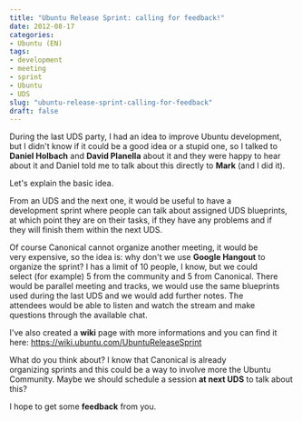 ```yaml
---
title: "Ubuntu Release Sprint: calling for feedback!"
date: 2012-08-17
categories: 
- Ubuntu (EN)
tags: 
- development
- meeting
- sprint
- Ubuntu
- UDS
slug: "ubuntu-release-sprint-calling-for-feedback"
draft: false
---
```


During the last UDS party, I had an idea to improve Ubuntu development,
but I didn't know if it could be a good idea or a stupid one, so I
talked to **Daniel Holbach** and **David Planella** about it and they
were happy to hear about it and Daniel told me to talk about
this directly to **Mark** (and I did it).

Let's explain the basic idea.

From an UDS and the next one, it would be useful to have a
development sprint where people can talk about assigned UDS blueprints,
at which point they are on their tasks, if they have any problems and if
they will finish them within the next UDS.

Of course Canonical cannot organize another meeting, it would be
very expensive, so the idea is: why don't we use **Google Hangout** to
organize the sprint? I has a limit of 10 people, I know, but we could
select (for example) 5 from the community and 5 from Canonical. There
would be parallel meeting and tracks, we would use the same blueprints
used during the last UDS and we would add further notes. The
attendees would be able to listen and watch the stream and make
questions through the available chat.

I've also created a **wiki** page with more informations and you can
find it here: <https://wiki.ubuntu.com/UbuntuReleaseSprint>

What do you think about? I know that Canonical is already
organizing sprints and this could be a way to involve more the Ubuntu
Community. Maybe we should schedule a session **at next UDS** to talk
about this?

I hope to get some **feedback** from you.

